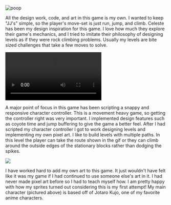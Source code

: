 
![poop](https://i.imgur.com/bL8lPoO.png)
 
All the design work, code, and art in this game is my own.  I wanted to keep "JJ's" simple, so the player's move-set is just run, jump, and climb.  Celeste has been my design inspiration for this game.  I love how much they explore their game's mechanics, and I tried to imitate their philosophy of designing levels as if they were rock climbing problems.  Usually my levels are bite sized challenges that take a few moves to solve.

![pee](https://i.imgur.com/xl1EKtg.mp4)

A major point of focus in this game has been scripting a snappy and responsive character controller.  This is a movement heavy game, so getting the controller right was very important.  I implemented design features such as coyote time and jump buffering to give the game a better feel.  After I had scripted my character controller I got to work designing levels and implementing my own pixel art.  I like to build levels with multiple paths.  In this level the player can take the route shown in the gif or they can climb around the outside edges of the stationary blocks rather than dodging the spikes.

![](https://i.imgur.com/rrD06tO.gif)

I have worked hard to add my own art to this game.  It just wouldn't have felt like it was my game if I had continued to use someone else's art in it.  I had never made pixel art before so I had to teach myself how.  I am pretty happy with how my sprites turned out considering this is my first attempt!  My main character (pictured above)  is based off of Jotaro Kujo, one of my favorite anime characters.
